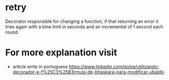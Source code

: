 # retry
Decorator responsible for changing a function, if that returning an error it tries again with a time limit in seconds and an incremental of 1 second each round.

# For more explanation visit 
* article write in portuguese
https://www.linkedin.com/pulse/utilizando-decorador-e-f%25C3%25B3rmula-de-bhaskara-para-modificar-ubaldo
